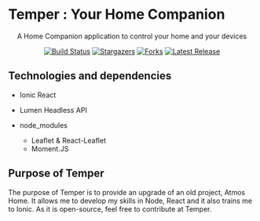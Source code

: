 # Temper : Your Home Companion

<p align="center">
  A Home Companion application to control your home and your devices
</p>
<p align="center">
  <a href="https://github.com/floriaaan/temper"><img src="https://badgen.net/github/status/floriaaan/temper" alt="Build Status"></a>
  <a href="https://github.com/floriaaan/temper"><img src="https://badgen.net/github/stars/floriaaan/temper" alt="Stargazers"></a>
  <a href="https://github.com/floriaaan/temper"><img src="https://badgen.net/github/forks/floriaaan/temper" alt="Forks"></a>
  <a href="https://github.com/floriaaan/temper"><img src="https://badgen.net/github/release/floriaaan/temper" alt="Latest Release"></a>
</p>

## Technologies and dependencies

* Ionic React

* Lumen Headless API

* node_modules
  * Leaflet & React-Leaflet
  * Moment.JS
  
## Purpose of Temper

The purpose of Temper is to provide an upgrade of an old project, Atmos Home.
It allows me to develop my skills in Node, React and it also trains me to Ionic.
As it is open-source, feel free to contribute at Temper.
